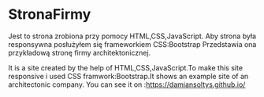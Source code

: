 # StronaFirmy

Jest to strona zrobiona przy pomocy HTML,CSS,JavaScript.
Aby strona była responsywna posłużyłem się frameworkiem CSS:Bootstrap
Przedstawia ona przykładową stronę firmy architektonicznej.

It is a site created by the help of HTML,CSS,JavaScript.To make this site responsive i used CSS framwork:Bootstrap.It shows an example site of an architectonic company. You can see it on :https://damiansoltys.github.io/
